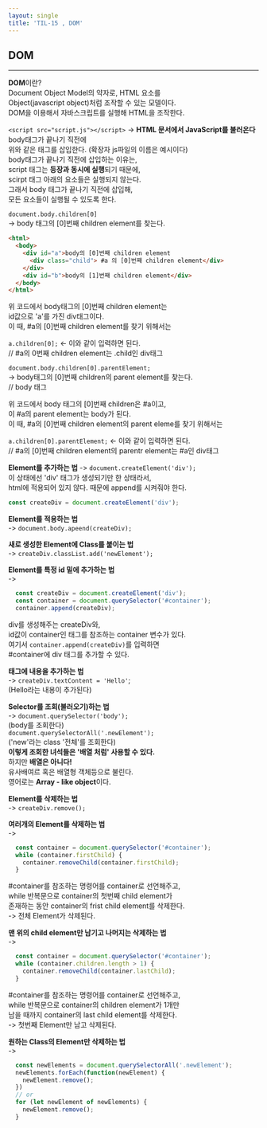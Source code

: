 ```yaml
---
layout: single
title: 'TIL-15 , DOM'
---
```


<h2>DOM</h2>  

***

**DOM**이란?  
Document Object Model의 약자로, HTML 요소를  
Object(javascript object)처럼 조작할 수 있는 모델이다.  
DOM을 이용해서 자바스크립트를 실행해 HTML을 조작한다.  

>
`<script src="script.js"></script>` 
-> **HTML 문서에서 JavaScript를 불러온다**  
body태그가 끝나기 직전에  
위와 같은 태그를 삽입한다. (확장자 js파일의 이름은 예시이다)  
body태그가 끝나기 직전에 삽입하는 이유는,  
script 태그는 **등장과 동시에 실행**되기 때문에,  
scirpt 태그 아래의 요소들은 실행되지 않는다.  
그래서 body 태그가 끝나기 직전에 삽입해,  
모든 요소들이 실행될 수 있도록 한다.  

>
`document.body.children[0]`  
-> body 태그의 [0]번째 children element를 찾는다.  

```html
<html>
  <body>
    <div id="a">body의 [0]번째 children element
      <div class="child"> #a 의 [0]번째 children element</div>
    </div>
    <div id="b">body의 [1]번째 children element</div>
  </body>
</html>
```  

위 코드에서 body태그의 [0]번째 children element는  
id값으로 'a'를 가진 div태그이다.  
이 때, #a의 [0]번째 children element를 찾기 위해서는  

>
`a.children[0];` <- 이와 같이 입력하면 된다.  
// #a의 0번째 children element는 .child인 div태그  

>
`document.body.children[0].parentElement;`  
-> body태그의 [0]번째 children의 parent element를 찾는다.  
// body 태그  

위 코드에서 body 태그의 [0]번째 children은 #a이고,  
이 #a의 parent element는 body가 된다.  
이 때, #a의 [0]번째 children element의 parent eleme를 찾기 위해서는  

>
`a.children[0].parentElement;` <- 이와 같이 입력하면 된다.  
// #a의 [0]번째 children element의 parentr element는 #a인 div태그  

>
**Element를 추가하는 법**
-> `document.createElement('div');`  
이 상태에선 'div' 태그가 생성되기만 한 상태라서,  
html에 적용되어 있지 않다. 때문에 append를 시켜줘야 한다.  

```javascript
const createDiv = document.createElement('div');
```  

>
**Element를 적용하는 법**  
-> `document.body.apeend(createDiv);`  

>
**새로 생성한 Element에 Class를 붙이는 법**  
-> `createDiv.classList.add('newElement');`  

>
**Element를 특정 id 밑에 추가하는 법**  
-> 

```javascript
  const createDiv = document.createElement('div');
  const container = document.querySelector('#container');
  container.append(createDiv);
```  
div를 생성해주는 createDiv와,  
id값이 container인 태그를 참조하는 container 변수가 있다.  
여기서 `container.append(createDiv)`를 입력하면  
#container에 div 태그를 추가할 수 있다.  

>
**태그에 내용을 추가하는 법**  
-> `createDiv.textContent = 'Hello'`;  
(Hello라는 내용이 추가된다)  

>
**Selector를 조회(불러오기)하는 법**  
-> `document.querySelector('body');`  
(body를 조회한다)  
`document.querySelectorAll('.newElement');`  
('new'라는 class '전체'를 조회한다)  
**이렇게 조회한 녀석들은 '배열 처럼' 사용할 수 있다.**  
하지만 **배열은 아니다!**  
유사배여르 혹은 배열형 객체등으로 불린다.  
영어로는 **Array - like object**이다.  


>
**Element를 삭제하는 법**  
-> `createDiv.remove();`  

>
**여러개의 Element를 삭제하는 법**  
->

```javascript
  const container = document.querySelector('#container');
  while (container.firstChild) {
    container.removeChild(container.firstChild);
  }
```
#container를 참조하는 명령어를 container로 선언해주고,  
while 반복문으로 container의 첫번째 child element가  
존재하는 동안 container의 frist child element를 삭제한다.  
-> 전체 Element가 삭제된다.  

>
**맨 위의 child element만 남기고 나머지는 삭제하는 법**  
->

```javascript
  const container = document.querySelector('#container');
  while (container.children.length > 1) {
    container.removeChild(container.lastChild);
  }
```  

#container를 참조하는 명령어를 container로 선언해주고,  
while 반복문으로 container의 children element가 1개만  
남을 때까지 container의 last child element를 삭제한다.  
-> 첫번째 Element만 남고 삭제된다.  

>
**원하는 Class의 Element만 삭제하는 법**  
->

```javascript
  const newElements = document.querySelectorAll('.newElement');
  newElements.forEach(function(newElement) {
    newElement.remove();
  })
  // or
  for (let newElement of newElements) {
    newElement.remove();
  }
```